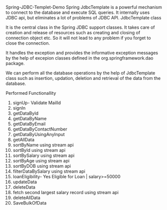 Spring-JDBC-Templet-Demo
Spring JdbcTemplate is a powerful mechanism to connect to the database and execute SQL queries. 
It internally uses JDBC api, but eliminates a lot of problems of JDBC API.
JdbcTemplate class

It is the central class in the Spring JDBC support classes.
It takes care of creation and release of resources such as creating and closing of connection object etc. So it will not lead to any problem if you forget to close the connection.

It handles the exception and provides the informative exception 
messages by the help of excepion classes defined in the org.springframework.dao package.

We can perform all the database operations by the help of JdbcTemplate class such as insertion, updation, 
deletion and retrieval of the data from the database.


Performed Functionallity
1. signUp-
    Validate MailId
2. signIn
3. getDataById
4. getDataByName
5. getDataByEmail
6. getDataByContactNumber
7. getDataByUsingAnyInput
8. getAllData
9. sortByName using stream api
10. sortById using stream api
11. sortBySalary using stream api
12. sortByAge using stream api
13. sortByDOB using stream api
14. filterDataBySalary using stream api
15. loanEligibility- Yes Eligible for Loan | salary>=50000
16. updateData
17. deleteData
18. fetch second largest salary record using stream api
19. deleteAllData
20. SaveBulkOfData
